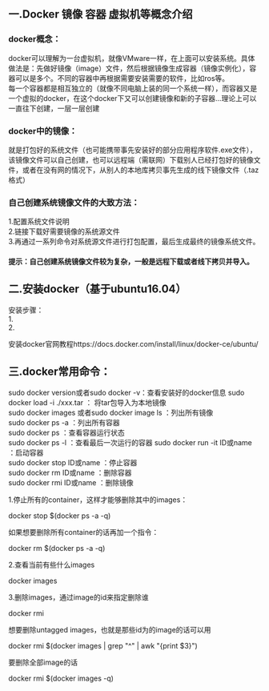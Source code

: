 ## 一.Docker 镜像 容器 虚拟机等概念介绍
### docker概念：
docker可以理解为一台虚拟机，就像VMware一样，在上面可以安装系统。具体做法是：先做好镜像（image）文件，然后根据镜像生成容器（镜像实例化），容器可以是多个。不同的容器中再根据需要安装需要的软件，比如ros等。  
每一个容器都是相互独立的（就像不同电脑上装的同一个系统一样），而容器又是一个虚拟的docker，在这个docker下又可以创建镜像和新的子容器...理论上可以一直往下创建，一层一层创建   

### docker中的镜像：
就是打包好的系统文件（也可能携带事先安装好的部分应用程序软件.exe文件），该镜像文件可以自己创建，也可以远程端（需联网）下载别人已经打包好的镜像文件，或者在没有网的情况下，从别人的本地库拷贝事先生成的线下镜像文件（.taz格式）  

### 自己创建系统镜像文件的大致方法：
1.配置系统文件说明  
2.链接下载好需要镜像的系统源文件  
3.再通过一系列命令对系统源文件进行打包配置，最后生成最终的镜像系统文件。  

#### 提示：自己创建系统镜像文件较为复杂，一般是远程下载或者线下拷贝并导入。

## 二.安装docker（基于ubuntu16.04）
安装步骤：  
1.  
2.  


安装docker官网教程https://docs.docker.com/install/linux/docker-ce/ubuntu/  


## 三.docker常用命令：
sudo docker version或者sudo docker -v：查看安装好的docker信息
sudo docker load -i  ./xxx.tar ： 将tar包导入为本地镜像  
sudo docker images 或者sudo docker image ls ：列出所有镜像  
sudo docker ps -a ：列出所有容器  
sudo docker ps   ：查看容器运行状态  
sudo docker ps -l ：查看最后一次运行的容器
sudo docker  run -it ID或name  ：启动容器  
sudo docker stop ID或name  ：停止容器  
sudo docker rm ID或name    ：删除容器  
sudo docker rmi ID或name ：删除镜像  

1.停止所有的container，这样才能够删除其中的images：  

docker stop $(docker ps -a -q)  

如果想要删除所有container的话再加一个指令：  

docker rm $(docker ps -a -q)  

2.查看当前有些什么images  

docker images  

3.删除images，通过image的id来指定删除谁  

docker rmi <image id>  

想要删除untagged images，也就是那些id为<None>的image的话可以用  

docker rmi $(docker images | grep "^<none>" | awk "{print $3}")  

要删除全部image的话  

docker rmi $(docker images -q)  

